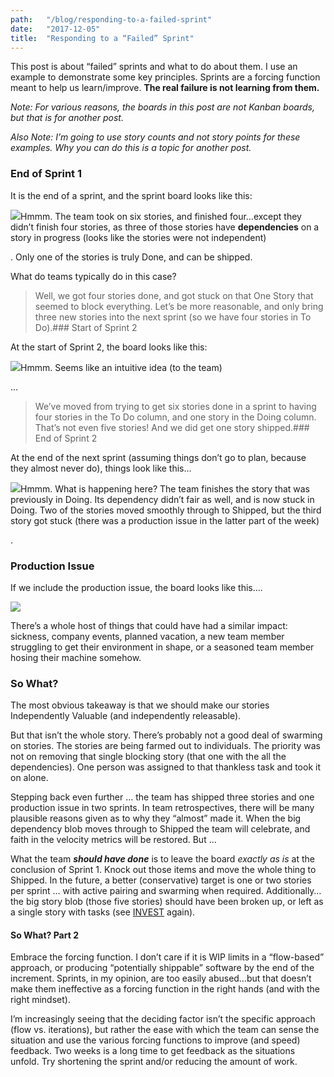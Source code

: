 ```yaml
---
path:	"/blog/responding-to-a-failed-sprint"
date:	"2017-12-05"
title:	"Responding to a “Failed” Sprint"
---
```


This post is about “failed” sprints and what to do about them. I use an example to demonstrate some key principles. Sprints are a forcing function meant to help us learn/improve. **The real failure is not learning from them.**

*Note: For various reasons, the boards in this post are not Kanban boards, but that is for another post.*

*Also Note: I’m going to use story counts and not story points for these examples. Why you can do this is a topic for another post.*

### End of Sprint 1

It is the end of a sprint, and the sprint board looks like this:

![](/images/1*WJVV9mY08YEX99AEwX8CGw@2x.jpeg)Hmmm. The team took on six stories, and finished four…except they didn’t finish four stories, as three of those stories have **dependencies** on a story in progress (looks like the stories were not independent)

. Only one of the stories is truly Done, and can be shipped.

What do teams typically do in this case?


> Well, we got four stories done, and got stuck on that One Story that seemed to block everything. Let’s be more reasonable, and only bring three new stories into the next sprint (so we have four stories in To Do).### Start of Sprint 2

At the start of Sprint 2, the board looks like this:

![](/images/1*hvsRZRtMiKjrnmK8zWQ87w@2x.jpeg)Hmmm. Seems like an intuitive idea (to the team)

 …


> We’ve moved from trying to get six stories done in a sprint to having four stories in the To Do column, and one story in the Doing column. That’s not even five stories! And we did get one story shipped.### End of Sprint 2

At the end of the next sprint (assuming things don’t go to plan, because they almost never do), things look like this…

![](/images/1*ExmHcuQA6sCuW-YhfdGUlw@2x.jpeg)Hmmm. What is happening here? The team finishes the story that was previously in Doing. Its dependency didn’t fair as well, and is now stuck in Doing. Two of the stories moved smoothly through to Shipped, but the third story got stuck (there was a production issue in the latter part of the week)

.

### Production Issue

If we include the production issue, the board looks like this….

![](/images/1*GtCrOlyJqtlw_6ooOkk3Lg@2x.jpeg)

There’s a whole host of things that could have had a similar impact: sickness, company events, planned vacation, a new team member struggling to get their environment in shape, or a seasoned team member hosing their machine somehow.

### So What?

The most obvious takeaway is that we should make our stories Independently Valuable (and independently releasable).

But that isn’t the whole story. There’s probably not a good deal of swarming on stories. The stories are being farmed out to individuals. The priority was not on removing that single blocking story (that one with the all the dependencies). One person was assigned to that thankless task and took it on alone.

Stepping back even further … the team has shipped three stories and one production issue in two sprints. In team retrospectives, there will be many plausible reasons given as to why they “almost” made it. When the big dependency blob moves through to Shipped the team will celebrate, and faith in the velocity metrics will be restored. But …

What the team ***should have done*** is to leave the board *exactly as is* at the conclusion of Sprint 1. Knock out those items and move the whole thing to Shipped. In the future, a better (conservative) target is one or two stories per sprint … with active pairing and swarming when required. Additionally…the big story blob (those five stories) should have been broken up, or left as a single story with tasks (see [INVEST](https://en.m.wikipedia.org/wiki/INVEST_%28mnemonic%29) again).

#### So What? Part 2

Embrace the forcing function. I don’t care if it is WIP limits in a “flow-based” approach, or producing “potentially shippable” software by the end of the increment. Sprints, in my opinion, are too easily abused…but that doesn’t make them ineffective as a forcing function in the right hands (and with the right mindset).

I’m increasingly seeing that the deciding factor isn’t the specific approach (flow vs. iterations), but rather the ease with which the team can sense the situation and use the various forcing functions to improve (and speed) feedback. Two weeks is a long time to get feedback as the situations unfold. Try shortening the sprint and/or reducing the amount of work.


